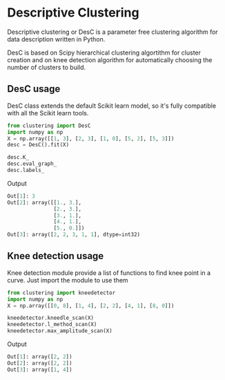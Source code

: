 # Descriptive Clustering
Descriptive clustering or DesC is a parameter free clustering algorithm for
data description written in Python.

DesC is based on Scipy hierarchical clustering algortithm for cluster creation
and on knee detection algorithm for automatically choosing the number of
clusters to build.

## DesC usage
DesC class extends the default Scikit learn model, so it's fully compatible
with all the Scikit learn tools.
```python
from clustering import DesC
import numpy as np
X = np.array([[1, 3], [2, 3], [1, 0], [5, 2], [5, 3]])
desc = DesC().fit(X)

desc.K_
desc.eval_graph_
desc.labels_
```

Output
```python
Out[1]: 3
Out[2]: array([[1., 3.],
               [2., 3.],
               [3., 1.],
               [4., 1.],
               [5., 0.]])
Out[3]: array([2, 2, 3, 1, 1], dtype=int32)
```

## Knee detection usage
Knee detection module provide a list of functions to find knee point in a
curve. Just import the module to use them

```python
from clustering import kneedetector
import numpy as np
X = np.array([[0, 8], [1, 4], [2, 2], [4, 1], [8, 0]])

kneedetector.kneedle_scan(X)
kneedetector.l_method_scan(X)
kneedetector.max_amplitude_scan(X)
```

Output
```python
Out[1]: array([2, 2])
Out[2]: array([2, 2])
Out[3]: array([1, 4])
```
